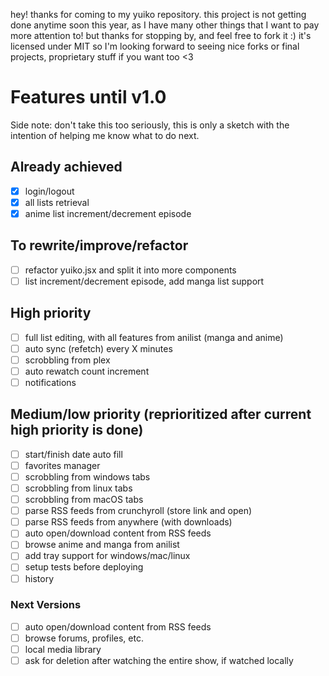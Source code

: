 hey! thanks for coming to my yuiko repository. this project is not getting done anytime soon this year, as I have many other things that I want to pay more attention to! but thanks for stopping by, and feel free to fork it :) it's licensed under MIT so I'm looking forward to seeing nice forks or final projects, proprietary stuff if you want too <3 

# Features until v1.0

Side note: don't take this too seriously, this is only a sketch with the intention of helping me know what to do next.

## Already achieved

- [x] login/logout
- [x] all lists retrieval
- [x] anime list increment/decrement episode

## To rewrite/improve/refactor

- [ ] refactor yuiko.jsx and split it into more components
- [ ] list increment/decrement episode, add manga list support

## High priority

- [ ] full list editing, with all features from anilist (manga and anime)
- [ ] auto sync (refetch) every X minutes
- [ ] scrobbling from plex
- [ ] auto rewatch count increment
- [ ] notifications

## Medium/low priority (reprioritized after current high priority is done)

- [ ] start/finish date auto fill
- [ ] favorites manager
- [ ] scrobbling from windows tabs
- [ ] scrobbling from linux tabs
- [ ] scrobbling from macOS tabs
- [ ] parse RSS feeds from crunchyroll (store link and open)
- [ ] parse RSS feeds from anywhere (with downloads)
- [ ] auto open/download content from RSS feeds
- [ ] browse anime and manga from anilist
- [ ] add tray support for windows/mac/linux
- [ ] setup tests before deploying
- [ ] history

### Next Versions

- [ ] auto open/download content from RSS feeds
- [ ] browse forums, profiles, etc.
- [ ] local media library
- [ ] ask for deletion after watching the entire show, if watched locally
